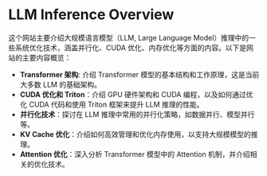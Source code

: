 # LLM Inference Overview

这个网站主要介绍大规模语言模型（LLM, Large Language Model）推理中的一些系统优化技术，涵盖并行化、CUDA 优化、内存优化等方面的内容。以下是网站的主要内容概览：

- **Transformer 架构**: 介绍 Transformer 模型的基本结构和工作原理，这是当前大多数 LLM 的基础架构。
- **CUDA 优化和 Triton**：介绍 GPU 硬件架构和 CUDA 编程，以及如何通过优化 CUDA 代码和使用 Triton 框架来提升 LLM 推理的性能。
- **并行化技术**：探讨在 LLM 推理中常用的并行化策略，如数据并行、模型并行等。
- **KV Cache 优化**：介绍如何高效管理和优化内存使用，以支持大规模模型的推理。
- **Attention 优化**：深入分析 Transformer 模型中的 Attention 机制，并介绍相关的优化技术。
